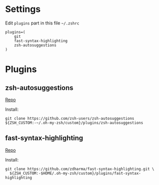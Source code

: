 # Settings

Edit `plugins` part in this file `~/.zshrc`

```
plugins=(
    git
    fast-syntax-highlighting
    zsh-autosuggestions
)
```

# Plugins

## zsh-autosuggestions
[Repo](https://github.com/zsh-users/zsh-autosuggestions)

Install:

```shell
git clone https://github.com/zsh-users/zsh-autosuggestions ${ZSH_CUSTOM:-~/.oh-my-zsh/custom}/plugins/zsh-autosuggestions
```

## fast-syntax-highlighting
[Repo](https://github.com/zdharma/fast-syntax-highlighting)

Install:

```shell
git clone https://github.com/zdharma/fast-syntax-highlighting.git \
  ${ZSH_CUSTOM:-$HOME/.oh-my-zsh/custom}/plugins/fast-syntax-highlighting
```
